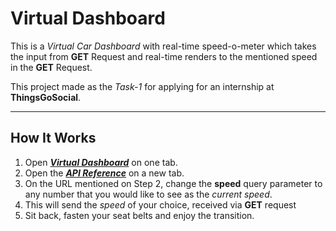 # Virtual Dashboard

This is a _Virtual Car Dashboard_ with real-time speed-o-meter which takes the input from **GET** Request and real-time renders to the mentioned speed in the **GET** Request.

This project made as the _Task-1_ for applying for an internship at **ThingsGoSocial**.

---

## How It Works

1. Open **_[Virtual Dashboard](https://virtual-dashboard.netlify.app/)_** on one tab.
2. Open the **_[API Reference](https://speedometer-jagnani73-11052020.herokuapp.com/setSpeed?speed=173)_** on a new tab.
3. On the URL mentioned on Step 2, change the **speed** query parameter to any number that you would like to see as the _current speed_.
4. This will send the _speed_ of your choice, received via **GET** request
5. Sit back, fasten your seat belts and enjoy the transition.
